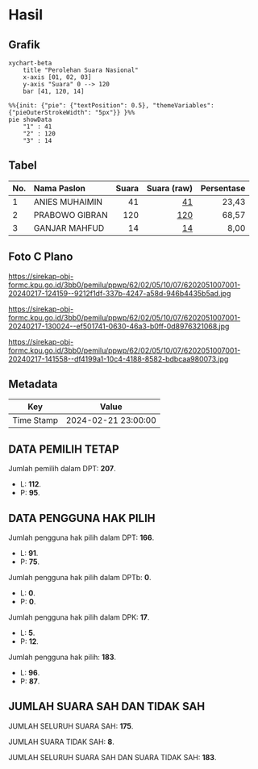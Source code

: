 # Hasil

## Grafik

```mermaid
xychart-beta
    title "Perolehan Suara Nasional"
    x-axis [01, 02, 03]
    y-axis "Suara" 0 --> 120
    bar [41, 120, 14]
```

```mermaid
%%{init: {"pie": {"textPosition": 0.5}, "themeVariables": {"pieOuterStrokeWidth": "5px"}} }%%
pie showData
    "1" : 41
    "2" : 120
    "3" : 14
```

## Tabel

| No. | Nama Paslon    | Suara | Suara (raw) | Persentase |
|:--- |:-------------- | -----:| -----------:| ----------:|
| 1   | ANIES MUHAIMIN | 41    | [41][p-1]   | 23,43      |
| 2   | PRABOWO GIBRAN | 120   | [120][p-2]  | 68,57      |
| 3   | GANJAR MAHFUD  | 14    | [14][p-3]   | 8,00       |


[p-1]: https://github.com/gigit-pemilu/pemilu-2024/blob/main/pilpres/hitung-suara/sub/62-kalimantan-tengah/sub/02-kotawaringin-timur/sub/05-baamang/sub/1007-tanah-mas/sub/001-tps/sub/paslon-1.txt
[p-2]: https://github.com/gigit-pemilu/pemilu-2024/blob/main/pilpres/hitung-suara/sub/62-kalimantan-tengah/sub/02-kotawaringin-timur/sub/05-baamang/sub/1007-tanah-mas/sub/001-tps/sub/paslon-2.txt
[p-3]: https://github.com/gigit-pemilu/pemilu-2024/blob/main/pilpres/hitung-suara/sub/62-kalimantan-tengah/sub/02-kotawaringin-timur/sub/05-baamang/sub/1007-tanah-mas/sub/001-tps/sub/paslon-3.txt

## Foto C Plano

https://sirekap-obj-formc.kpu.go.id/3bb0/pemilu/ppwp/62/02/05/10/07/6202051007001-20240217-124159--9212f1df-337b-4247-a58d-946b4435b5ad.jpg

https://sirekap-obj-formc.kpu.go.id/3bb0/pemilu/ppwp/62/02/05/10/07/6202051007001-20240217-130024--ef501741-0630-46a3-b0ff-0d8976321068.jpg

https://sirekap-obj-formc.kpu.go.id/3bb0/pemilu/ppwp/62/02/05/10/07/6202051007001-20240217-141558--df4199a1-10c4-4188-8582-bdbcaa980073.jpg


## Metadata

| Key        | Value               |
| ---------- | ------------------- |
| Time Stamp | 2024-02-21 23:00:00 |


## DATA PEMILIH TETAP

Jumlah pemilih dalam DPT: **207**.
 * L: **112**.
 * P: **95**.

## DATA PENGGUNA HAK PILIH

Jumlah pengguna hak pilih dalam DPT: **166**.
 * L: **91**.
 * P: **75**.

Jumlah pengguna hak pilih dalam DPTb: **0**.
 * L: **0**.
 * P: **0**.

Jumlah pengguna hak pilih dalam DPK: **17**.
 * L: **5**.
 * P: **12**.

Jumlah pengguna hak pilih: **183**.
 * L: **96**.
 * P: **87**.

## JUMLAH SUARA SAH DAN TIDAK SAH

JUMLAH SELURUH SUARA SAH: **175**.

JUMLAH SUARA TIDAK SAH: **8**.

JUMLAH SELURUH SUARA SAH DAN SUARA TIDAK SAH: **183**.



